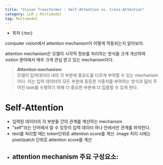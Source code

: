 ```yaml
---
title: "Vision Transformer : Self-Attention vs. Cross-Attention"
category: LLM / Multimodal
tag: Multimodal
---
```








* 목차
{:toc}









computer vision에서 attention mechanism이 어떻게 작동되는지 알아보자.

attention mechanism은 모델이 시각적 정보를 처리하는 방식을 크게 개선하여 vistion 분야에서 매우 크게 관심 받고 있는 mechanism이다.

> **Attention mechanism** <br>
> 모델이 입력데이터 내의 각 부분에 중요도를 다르게 부여할 수 있는 mechanism이다. 이는 입력 데이터의 모든 부분에 동등한 가중치를 부여하는 방식과 달리 주어진 task를 수행하기 위해 더 중요한 부분에 더 집중할 수 있게 한다.


# Self-Attention

- 입력된 데이터의 각 부분들 간의 관계를 계산하는 mechanism
- "self"라는 단어에서 알 수 있듯이 입력 데이터 하나 안에서만 관계를 파악한다.
- text를 처리할 때는 token단위로 attention score를 계산. image 처리 시에는 pixel/patch 단위로 attention score를 계산
- attention mechanism 주요 구성요소:
  - 















